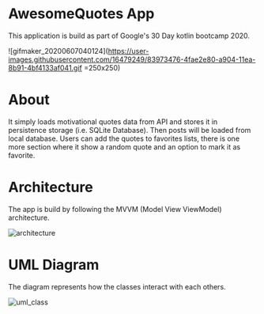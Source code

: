 # AwesomeQuotes App
This application is build as part of Google's 30 Day kotlin bootcamp 2020.

![gifmaker_20200607040124](https://user-images.githubusercontent.com/16479249/83973476-4fae2e80-a904-11ea-8b91-4bf4133af041.gif =250x250)

# About
It simply loads motivational quotes data from API and stores it in persistence storage (i.e. SQLite Database). Then posts will be loaded from local database.
Users can add the quotes to favorites lists, there is one more section where it show a random quote and an option to mark it as favorite.

# Architecture 
The app is build by following the MVVM (Model View ViewModel) architecture.

![architecture](https://user-images.githubusercontent.com/16479249/83973454-1b3a7280-a904-11ea-9f66-4bd38afe7669.png)

# UML Diagram
The diagram represents how the classes interact with each others.

![uml_class](https://user-images.githubusercontent.com/16479249/83973447-09f16600-a904-11ea-9e6e-a01ef3468fd1.png)

